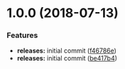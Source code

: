<a name="1.0.0"></a>
# 1.0.0 (2018-07-13)


### Features

* **releases:** initial commit ([f46786e](https://github.com/hypeJunctionPro/Elgg3-hypeCaptcha/commit/f46786e))
* **releases:** initial commit ([be417b4](https://github.com/hypeJunctionPro/Elgg3-hypeCaptcha/commit/be417b4))



